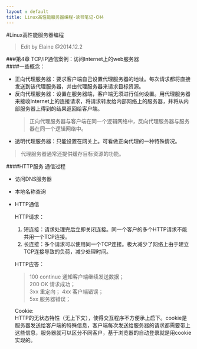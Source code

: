 ```yaml
---
layout : default
title: Linux高性能服务器编程-读书笔记-CH4
---
```

#Linux高性能服务器编程    
 > Edit by Elaine @2014.12.2
 
###第4章 TCP/IP通信案例：访问Internet上的web服务器       
####一些概念：  
* 正向代理服务器：要求客户端自己设置代理服务器的地址。每次请求都将直接发送到该代理服务器，并由代理服务器来请求目标资源。    
* 反向代理服务器：设置在服务器端，客户端无须进行任何设置。用代理服务器来接收Internet上的连接请求，将请求转发给内部网络上的服务器，并将从内部服务器上得到的结果返回给客户端。    
    >正向代理服务器与客户端在同一个逻辑网络中，反向代理服务器与服务器在同一个逻辑网络中。    
* 透明代理服务器：只能设置在网关上。可看做正向代理的一种特殊情况。  
>代理服务器通常还提供缓存目标资源的功能。    

####HTTP服务 通信过程   
* 访问DNS服务器     
* 本地名称查询    
* HTTP通信    

  HTTP请求：  
    1. 短连接：请求处理完后立即关闭连接。同一个客户的多个HTTP请求不能共用一个TCP连接。  
    2. 长连接：多个请求可以使用同一个TCP连接。极大减少了网络上由于建立TCP连接导致的负荷，减少处理时间。

  HTTP应答：    
    >100 continue  通知客户端继续发送数据；  
    >200 OK 请求成功；   
    >3xx 重定向；
    >4xx 客户端错误；   
    >5xx 服务器错误；

  Cookie:  
    HTTP的无状态特性（无上下文），使得交互程序不方便承上启下。cookie是服务器发送给客户端的特殊信息，客户端每次发送给服务器的请求都需要带上这些信息，服务器就可以区分不同客户，基于浏览器的自动登录就是用cookie实现的。   
